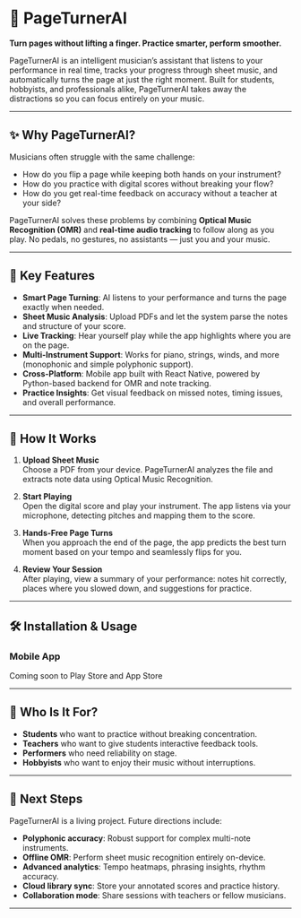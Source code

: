 # 🎵 PageTurnerAI

**Turn pages without lifting a finger. Practice smarter, perform smoother.**

PageTurnerAI is an intelligent musician’s assistant that listens to your performance in real time, tracks your progress through sheet music, and automatically turns the page at just the right moment. Built for students, hobbyists, and professionals alike, PageTurnerAI takes away the distractions so you can focus entirely on your music.

---

## ✨ Why PageTurnerAI?

Musicians often struggle with the same challenge:  
- How do you flip a page while keeping both hands on your instrument?  
- How do you practice with digital scores without breaking your flow?  
- How do you get real-time feedback on accuracy without a teacher at your side?

PageTurnerAI solves these problems by combining **Optical Music Recognition (OMR)** and **real-time audio tracking** to follow along as you play. No pedals, no gestures, no assistants — just you and your music.

---

## 🚀 Key Features

- **Smart Page Turning**: AI listens to your performance and turns the page exactly when needed.  
- **Sheet Music Analysis**: Upload PDFs and let the system parse the notes and structure of your score.  
- **Live Tracking**: Hear yourself play while the app highlights where you are on the page.  
- **Multi-Instrument Support**: Works for piano, strings, winds, and more (monophonic and simple polyphonic support).  
- **Cross-Platform**: Mobile app built with React Native, powered by Python-based backend for OMR and note tracking.  
- **Practice Insights**: Get visual feedback on missed notes, timing issues, and overall performance.  

---

## 📲 How It Works

1. **Upload Sheet Music**  
   Choose a PDF from your device. PageTurnerAI analyzes the file and extracts note data using Optical Music Recognition.

2. **Start Playing**  
   Open the digital score and play your instrument. The app listens via your microphone, detecting pitches and mapping them to the score.

3. **Hands-Free Page Turns**  
   When you approach the end of the page, the app predicts the best turn moment based on your tempo and seamlessly flips for you.

4. **Review Your Session**  
   After playing, view a summary of your performance: notes hit correctly, places where you slowed down, and suggestions for practice.

---

## 🛠️ Installation & Usage

### Mobile App
Coming soon to Play Store and App Store

---

## 🎼 Who Is It For?

- **Students** who want to practice without breaking concentration.  
- **Teachers** who want to give students interactive feedback tools.  
- **Performers** who need reliability on stage.  
- **Hobbyists** who want to enjoy their music without interruptions.  

---

## 🔮 Next Steps

PageTurnerAI is a living project. Future directions include:  
- **Polyphonic accuracy**: Robust support for complex multi-note instruments.  
- **Offline OMR**: Perform sheet music recognition entirely on-device.  
- **Advanced analytics**: Tempo heatmaps, phrasing insights, rhythm accuracy.  
- **Cloud library sync**: Store your annotated scores and practice history.  
- **Collaboration mode**: Share sessions with teachers or fellow musicians.  

---
